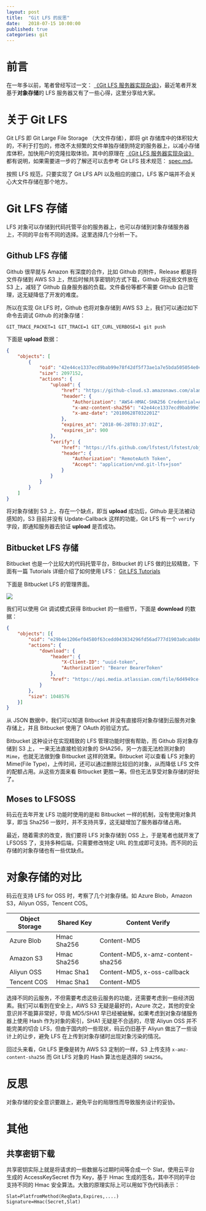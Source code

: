 ```yaml
---
layout: post
title:  "Git LFS 的反思"
date:   2018-07-15 10:00:00
published: true
categories: git
---
```


# 前言

在一年多以前，笔者曾经写过一文： [《Git LFS 服务器实现杂谈》](https://forcemz.net/git/2017/04/16/Moses/)，最近笔者开发基于**对象存储**的 LFS 服务器又有了一些心得，这里分享给大家。

# 关于 Git LFS

Git LFS 即 Git Large File Storage （大文件存储），即将 git 存储库中的体积较大的，不利于打包的，修改不太频繁的文件单独存储到特定的服务器上，以减小存储库体积，加快用户的克隆拉取体验。其中的原理在 [《Git LFS 服务器实现杂谈》](https://forcemz.net/git/2017/04/16/Moses/) 都有说明，如果需要进一步的了解还可以去参考 Git LFS 技术规范： [ spec.md](https://github.com/git-lfs/git-lfs/blob/master/docs/spec.md)。

按照 LFS 规范，只要实现了 Git LFS API 以及相应的接口，LFS 客户端并不会关心大文件存储在那个地方。

# Git LFS 存储

LFS 对象可以存储到代码托管平台的服务器上，也可以存储到对象存储服务器上，不同的平台有不同的选择。这里选择几个分析一下。

## Github LFS 存储

Github 很早就与 Amazon 有深度的合作，比如 Github 的附件，Release 都是将文件存储到 AWS S3 上，然后时候共享密钥的方式下载，Github 将这些文件放在 S3 上，减轻了 Github 自身服务器的负载。文件备份等都不需要 Github 自己管理，这无疑降低了开发的难度。
 
 所以在实现 Git LFS 时，Github 也将对象存储到 AWS S3 上，我们可以通过如下命令去调试 Github 的对象存储：

```shell
GIT_TRACE_PACKET=1 GIT_TRACE=1 GIT_CURL_VERBOSE=1 git push
```

下面是 **upload** 数据：

```json
{
    "objects": [
        {
            "oid": "42e44ce1337ecd9bab99e78f42df5f73ae1a7e5bda505054e04cd4f36ed7bf21",
            "size": 2097152,
            "actions": {
                "upload": {
                    "href": "https://github-cloud.s3.amazonaws.com/alambic/media/180597487/42/e4/42e44ce1337ecd9bab99e78f42df5f73ae1a7e5bda505054e04cd4f36ed7bf21?actor_id=6904176",
                    "header": {
                        "Authorization": "AWS4-HMAC-SHA256 Credential=AKIAIMWPLRQEC4XCWWPA/20180628/us-east-1/s3/aws4_request,SignedHeaders=host;x-amz-content-sha256;x-amz-date,Signature=SignatureString",
                        "x-amz-content-sha256": "42e44ce1337ecd9bab99e78f42df5f73ae1a7e5bda505054e04cd4f36ed7bf21",
                        "x-amz-date": "20180628T032201Z"
                    },
                    "expires_at": "2018-06-28T03:37:01Z",
                    "expires_in": 900
                },
                "verify": {
                    "href": "https://lfs.github.com/lfstest/lfstest/objects/42e44ce1337ecd9bab99e78f42df5f73ae1a7e5bda505054e04cd4f36ed7bf21/verify",
                    "header": {
                        "Authorization": "RemoteAuth Token",
                        "Accept": "application/vnd.git-lfs+json"
                    }
                }
            }
        }
    ]
}
```

将对象存储到 S3 上，存在一个缺点，即当 **upload** 成功后，Github 是无法被动感知的，S3 目前并没有 Update-Callback 这样的功能，Git LFS 有一个 `verify` 字段，即通知服务器去验证 **upload** 是否成功。


## Bitbucket LFS 存储

Bitbucket 也是一个比较大的代码托管平台，Bitbucket 的 LFS 做的比较精致，下面有一篇 Tutorials 详细介绍了如何使用 LFS： [Git LFS Tutorials](https://www.atlassian.com/git/tutorials/git-lfs)

下面是 Bitbucket LFS 的管理界面。

![](https://wac-cdn.atlassian.com/dam/jcr:46218516-f4aa-490a-9afc-c36ca863c98f/09.png)

我们可以使用 Git 调试模式获得 Bitbucket 的一些细节，下面是 **download** 的数据：

```json
{
	"objects": [{
		"oid": "e29b4e1206ef04580f63cedd043834296fd56ad777d1903a0cab8b6178f6a6e0",
		"actions": {
			"download": {
				"header": {
					"X-Client-ID": "uuid-token",
					"Authorization": "Bearer BearerToken"
				},
				"href": "https://api.media.atlassian.com/file/6d4949ce-2442-424b-9875-983008b943d0/binary"
			}
		},
		"size": 1048576
	}]
}
```

从 JSON 数据中，我们可以知道 Bitbucket 并没有直接将对象存储到云服务对象存储上，并且 Bitbucket 使用了 OAuth 的验证方式。

Bitbucket 这种设计在实现精致的 LFS 管理功能时很有帮助，而 Github 将对象存储到 S3 上， 一来无法直接检验对象的 SHA256，另一方面无法检测对象的 `Mime`，也就无法做到像 Bitbucket 这样的效果。Bitbucket 可以查看 LFS 对象的 Mime(File Type)，上传时间，还可以通过删除比较旧的对象，从而降低 LFS 文件的配额占用。从这些方面来看 Bitbucket 更胜一筹。但也无法享受对象存储的好处了。


## Moses to LFSOSS

码云在去年开发 LFS 功能时使用的是和 Bitbucket 一样的机制，没有使用对象共享，即当 Sha256 一致时，并不支持共享，这无疑增加了服务器存储占用。

最近，随着需求的改变，我们要将 LFS 对象存储到 OSS 上，于是笔者也就开发了 LFSOSS 了，支持多种后端，只需要修改特定 URL 的生成即可支持。而不同的云存储的对象存储也有一些优缺点。

# 对象存储的对比

码云在支持 LFS for OSS 时，考察了几个对象存储。如 Azure Blob，Amazon S3，Aliyun OSS，Tencent COS。

|Object Storage|Shared Key|Content Verify|
|---|---|---|
|Azure Blob|Hmac Sha256|Content-MD5|
|Amazon S3|Hmac Sha256|Content-MD5, x-amz-content-sha256|
|Aliyun OSS|Hmac Sha1|Content-MD5, x-oss-callback|
|Tencent COS|Hmac Sha1|Content-MD5|

选择不同的云服务，不但需要考虑这些云服务的功能，还需要考虑到一些经济因素。我们可以看到在安全上，AWS S3 无疑是最好的，Azure 次之，其他的安全意识并不能算非常好，毕竟 MD5/SHA1 早已经被破解。如果考虑到对象存储服务器上使用 Hash 作为对象的索引，SHA1 无疑是不合适的，尽管 Aliyun OSS 并不能完美的切合 LFS，但由于国内的一些现状，码云仍旧基于 Aliyun 做出了一些设计上的让步，避免 LFS 在上传到对象存储时出现对象污染的情况。

回过头来看，Git LFS 更像是转为 AWS S3 定制的一样，S3 上传支持 `x-amz-content-sha256` 而 Git LFS 对象的 Hash 算法也是选择的 `SHA256`。

# 反思

对象存储的安全意识要跟上，避免平台的局限性而导致服务设计的妥协。

# 其他

## 共享密钥下载

共享密钥实际上就是将请求的一些数据与过期时间等合成一个 Slat，使用云平台生成的 AccessKeySecret 作为 Key，基于 Hmac 生成的签名，其中不同的平台支持不同的 Hmac 安全算法。大致的原理实际上可以用如下伪代码表示：

```
Slat=PlatfromMethod(ReqData,Expires,....)
Signature=Hmac(Secret,Slat)
```

